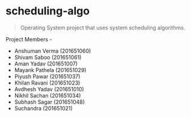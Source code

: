 # scheduling-algo

> Operating System project that uses system scheduling algorithms.

Project Members -
* Anshuman Verma (201651060)
* Shivam Saboo (201651061)
* Aman Yadav (201651007)
* Mayank Pathela (201651029)
* Piyush Pawar (201651037)
* Khilan Ravani (201651023)
* Avdhesh Yadav (201651010)
* Nikhil Sachan (201651034)
* Subhash Sagar (201651048)
* Suchandra (201651021)
